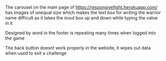 The carousel on the main page of https://responsivefight.herokuapp.com/ has images of unequal size which makes the text box for writing the warrior name difficult as it takes the inout box up and down while typing the value in it

Designed by word in the footer is repeating many times when logged into the game

The back button doesnt work properly in the website, it wipes out data when used to exit a challenge
